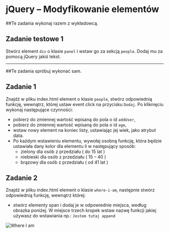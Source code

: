 # jQuery – Modyfikowanie elementów

##Te zadania wykonaj razem z wykładowcą.

## Zadanie testowe 1
Stwórz element ```div``` o klasie ```panel``` i wstaw go za sekcją ```people```. Dodaj mu za pomocą jQuery jakiś tekst.

-----------------------------------------------------------------------------------------------------



##Te zadania spróbuj wykonać sam.

## Zadanie 1
Znajdź w pliku index.html element o klasie ```people```, stwórz odpowiednią funkcję, wewnątrz, której ustaw event click na przycisku ```Dodaj```.
Po kliknięciu wykonaj następujące czynności:

* pobierz do zmiennej wartość wpisaną do pola o id ```addUser```,
* pobierz do zmiennej wartość wpisaną do pola o id ```age```,
* wstaw nowy element na koniec listy, ustawiając jej wiek, jako atrybut data.
* Po każdym wstawieniu elementu, wywołaj osobną funkcję, która będzie ustawiała dany kolor dla elementu li w następujący sposób:
  * zielony dla osób z przedziału ( do 15 lat )
  * niebieski dla osób z przedziału ( 15 – 40 )
  * brązowy dla osób z przedziału ( od 41 lat )

## Zadanie 2
Znajdź w pliku index.html element o klasie ```where-i-am```, następnie stwórz odpowiednią funkcję, wewnątrz której:

* stwórz elementy span i dodaj je  w odpowiednie miejsca, według obrazka poniżej.
 W miejsce trzech kropek wstaw nazwę funkcji jakiej używasz do wstawiania np.:  ```Jestem tutaj append```

![Where I am](images/where-i-am.png)
